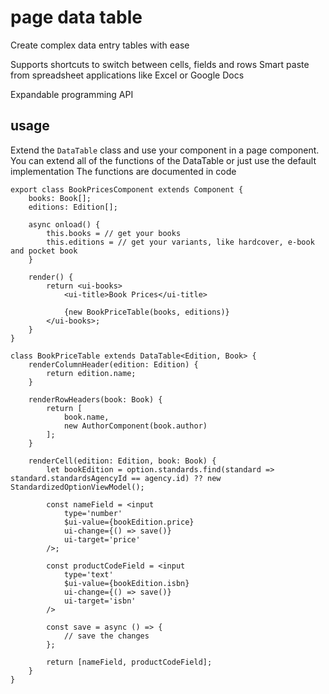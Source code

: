 # page data table
Create complex data entry tables with ease

Supports shortcuts to switch between cells, fields and rows
Smart paste from spreadsheet applications like Excel or Google Docs

Expandable programming API

## usage
Extend the `DataTable` class and use your component in a page component.
You can extend all of the functions of the DataTable or just use the default implementation
The functions are documented in code

```
export class BookPricesComponent extends Component {
	books: Book[];
	editions: Edition[];

	async onload() {
		this.books = // get your books
		this.editions = // get your variants, like hardcover, e-book and pocket book
	}

	render() {
		return <ui-books>
			<ui-title>Book Prices</ui-title>

			{new BookPriceTable(books, editions)}
		</ui-books>;
	}
}

class BookPriceTable extends DataTable<Edition, Book> {
	renderColumnHeader(edition: Edition) {
		return edition.name;
	}

	renderRowHeaders(book: Book) {
		return [
			book.name,
			new AuthorComponent(book.author)
		];
	}

	renderCell(edition: Edition, book: Book) {
		let bookEdition = option.standards.find(standard => standard.standardsAgencyId == agency.id) ?? new StandardizedOptionViewModel();

		const nameField = <input 
			type='number'
			$ui-value={bookEdition.price} 
			ui-change={() => save()}
			ui-target='price'
		/>;
		
		const productCodeField = <input 
			type='text'
			$ui-value={bookEdition.isbn} 
			ui-change={() => save()}
			ui-target='isbn'
		/>

		const save = async () => {
			// save the changes
		};

		return [nameField, productCodeField];
	}
}
```